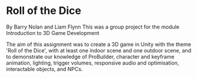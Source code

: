 # Roll of the Dice
By Barry Nolan and Liam Flynn
This was a group project for the module Introduction to 3D Game Development

The aim of this assignment was to create a 3D game in Unity with the theme 'Roll of the Dice', with at least one indoor scene and one outdoor scene, and to demonstrate our knowledge of ProBuilder, character and keyframe animation, lighting, trigger volumes, responsive audio and optimisation, interactable objects, and NPCs.
